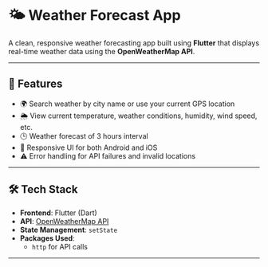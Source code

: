 # 🌤️ Weather Forecast App

A clean, responsive weather forecasting app built using **Flutter** that displays real-time weather data using the **OpenWeatherMap API**.

---

## 📱 Features

- 🌍 Search weather by city name or use your current GPS location  
- 🌦️ View current temperature, weather conditions, humidity, wind speed, etc.  
- 🕒 Weather forecast of 3 hours interval
- 📲 Responsive UI for both Android and iOS  
- ⚠️ Error handling for API failures and invalid locations  

---

## 🛠️ Tech Stack

- **Frontend**: Flutter (Dart)  
- **API**: [OpenWeatherMap API](https://openweathermap.org/api)  
- **State Management**: `setState`
- **Packages Used**:  
  - `http` for API calls  

---
